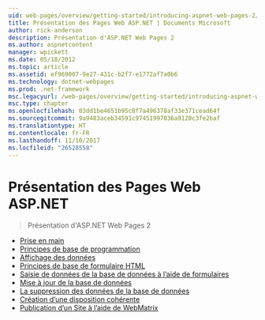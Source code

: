 ```yaml
---
uid: web-pages/overview/getting-started/introducing-aspnet-web-pages-2/index
title: Présentation des Pages Web ASP.NET | Documents Microsoft
author: rick-anderson
description: Présentation d'ASP.NET Web Pages 2
ms.author: aspnetcontent
manager: wpickett
ms.date: 05/18/2012
ms.topic: article
ms.assetid: ef969007-9e27-431c-b2f7-e1772af7a0b6
ms.technology: dotnet-webpages
ms.prod: .net-framework
msc.legacyurl: /web-pages/overview/getting-started/introducing-aspnet-web-pages-2
msc.type: chapter
ms.openlocfilehash: 03dd1be4651b95c8f7a496378af33e371cead64f
ms.sourcegitcommit: 9a9483aceb34591c97451997036a9120c3fe2baf
ms.translationtype: HT
ms.contentlocale: fr-FR
ms.lasthandoff: 11/10/2017
ms.locfileid: "26528558"
---
```

<a name="introducing-aspnet-web-pages"></a>Présentation des Pages Web ASP.NET
====================
> Présentation d'ASP.NET Web Pages 2


- [Prise en main](getting-started.md)
- [Principes de base de programmation](intro-to-web-pages-programming.md)
- [Affichage des données](displaying-data.md)
- [Principes de base de formulaire HTML](form-basics.md)
- [Saisie de données de la base de données à l’aide de formulaires](entering-data.md)
- [Mise à jour de la base de données](updating-data.md)
- [La suppression des données de la base de données](deleting-data.md)
- [Création d’une disposition cohérente](layouts.md)
- [Publication d’un Site à l’aide de WebMatrix](publishing.md)
